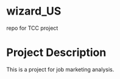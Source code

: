 # wizard_US
repo for TCC project


# Project Description
 This is a project for job marketing analysis.
